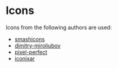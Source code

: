 # Icons

Icons from the following authors are used:

* [smashicons](https://www.flaticon.com/authors/smashicons)
* [dimitry-miroliubov](https://www.flaticon.com/authors/dimitry-miroliubov)
* [pixel-perfect](https://www.flaticon.com/authors/pixel-perfect)
* [iconixar](https://www.flaticon.com/authors/iconixar)
